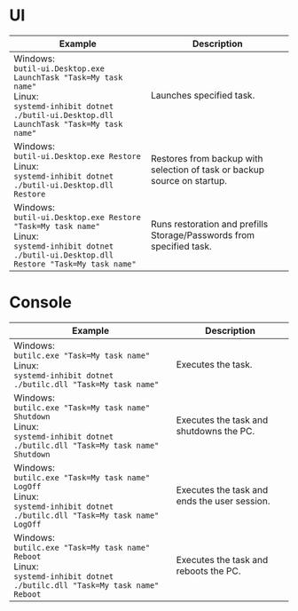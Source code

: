 # UI

| Example                                                                                                                                                             | Description                                                              |
| ------------------------------------------------------------------------------------------------------------------------------------------------------------------- | ------------------------------------------------------------------------ |
| Windows:<br />`butil-ui.Desktop.exe LaunchTask "Task=My task name"`<br />Linux:<br />`systemd-inhibit dotnet ./butil-ui.Desktop.dll LaunchTask "Task=My task name"` | Launches specified task.                                                 |
| Windows:<br />`butil-ui.Desktop.exe Restore`<br />Linux:<br />`systemd-inhibit dotnet ./butil-ui.Desktop.dll Restore`                                               | Restores from backup with selection of task or backup source on startup. |
| Windows:<br />`butil-ui.Desktop.exe Restore "Task=My task name"`<br />Linux:<br />`systemd-inhibit dotnet ./butil-ui.Desktop.dll Restore "Task=My task name"`       | Runs restoration and prefills Storage/Passwords from specified task.     |

# Console

| Example                                                                                                                                     | Description                                           |
| ------------------------------------------------------------------------------------------------------------------------------------------- | ----------------------------------------------------- |
| Windows:<br />`butilc.exe "Task=My task name"`<br />Linux:<br />`systemd-inhibit dotnet ./butilc.dll "Task=My task name"`                   | Executes the task.                                    |
| Windows:<br />`butilc.exe "Task=My task name" Shutdown`<br />Linux:<br />`systemd-inhibit dotnet ./butilc.dll "Task=My task name" Shutdown` | Executes the task and shutdowns the PC.               |
| Windows:<br />`butilc.exe "Task=My task name" LogOff`<br />Linux:<br />`systemd-inhibit dotnet ./butilc.dll "Task=My task name" LogOff`     | Executes the task and ends the user session.          |
| Windows:<br />`butilc.exe "Task=My task name" Reboot`<br />Linux:<br />`systemd-inhibit dotnet ./butilc.dll "Task=My task name" Reboot`     | Executes the task and reboots the PC.                 |